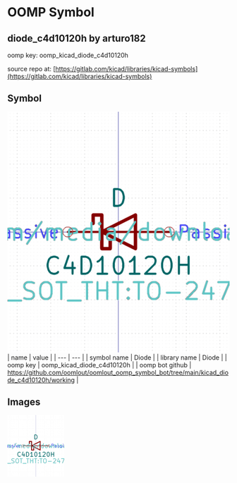 # OOMP Symbol  
## diode_c4d10120h  by arturo182  
  
oomp key: oomp_kicad_diode_c4d10120h  
  
source repo at: [https://gitlab.com/kicad/libraries/kicad-symbols](https://gitlab.com/kicad/libraries/kicad-symbols)  
## Symbol  
  
[![working.png](working_600.png)](working.png)  
| name | value | 
| --- | --- | 
| symbol name | Diode | 
| library name | Diode | 
| oomp key | oomp_kicad_diode_c4d10120h | 
| oomp bot github | https://github.com/oomlout/oomlout_oomp_symbol_bot/tree/main/kicad_diode_c4d10120h/working | 
## Images  
  
[![working.png](working_140.png)](working.png)  
